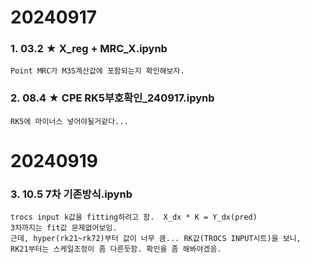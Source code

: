 # 20240917
### 1. 03.2 ★ X_reg + MRC_X.ipynb 
    Point MRC가 M3S계산값에 포함되는지 확인해보자.

### 2. 08.4 ★ CPE RK5부호확인_240917.ipynb
    RK5에 마이너스 넣어야될거같다...

# 20240919
### 3. 10.5 7차 기존방식.ipynb
    trocs input k값을 fitting하려고 함.  X_dx * K = Y_dx(pred) 
    3차까지는 fit값 문제없어보임. 
    근데, hyper(rk21~rk72)부터 값이 너무 큼... RK값(TROCS INPUT시트)을 보니,  RK21부터는 스케일조정이 좀 다른듯함. 확인을 좀 해봐야겠음. 

    

